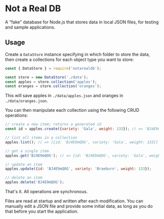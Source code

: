 # Not a Real DB

A "fake" database for Node.js that stores data in local JSON files, for testing and sample applications.

## Usage

Create a `DataStore` instance specifying in which folder to store the data, then create a collections for each object type you want to store:

```js
const { DataStore } = require('notarealdb');

const store = new DataStore('./data');
const apples = store.collection('apples');
const oranges = store.collection('oranges');
```

This will save apples in `./data/apples.json` and oranges in `./data/oranges.json`.

You can then manipulate each collection using the following CRUD operations:

```js
// create a new item; returns a generated id
const id = apples.create({variety: 'Gala', weight: 133}); // => 'BJ4E9mQOG'

// list all items in a collection
apples.list(); // => [{id: 'BJ4E9mQOG', variety: 'Gala', weight: 133}]

// get a single item
apples.get('BJ4E9mQOG'); // => {id: 'BJ4E9mQOG', variety: 'Gala', weight: 133}

// update an item
apples.update({id: 'BJ4E9mQOG', variety: 'Braeburn', weight: 133});

// delete an item
apples.delete('BJ4E9mQOG');
```

That's it. All operations are synchronous.

Files are read at startup and written after each modification. You can manually edit a JSON file and provide some initial data, as long as you do that before you start the application.
